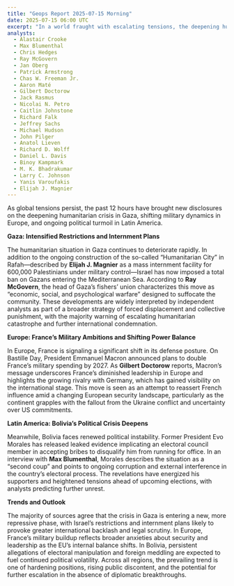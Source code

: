 ```yaml
---
title: "Geops Report 2025-07-15 Morning"
date: 2025-07-15 06:00 UTC
excerpt: "In a world fraught with escalating tensions, the deepening humanitarian crisis in Gaza stands out as a stark reminder of the region's volatility, as Israel's intensified restrictions and plans for mass internment draw sharp international condemnation and fears of an impending catastrophe."
analysts:
  - Alastair Crooke
  - Max Blumenthal
  - Chris Hedges
  - Ray McGovern
  - Jan Oberg
  - Patrick Armstrong
  - Chas W. Freeman Jr.
  - Aaron Maté
  - Gilbert Doctorow
  - Jack Rasmus
  - Nicolai N. Petro
  - Caitlin Johnstone
  - Richard Falk
  - Jeffrey Sachs
  - Michael Hudson
  - John Pilger
  - Anatol Lieven
  - Richard D. Wolff
  - Daniel L. Davis
  - Binoy Kampmark
  - M. K. Bhadrakumar
  - Larry C. Johnson
  - Yanis Varoufakis
  - Elijah J. Magnier
---
```


As global tensions persist, the past 12 hours have brought new disclosures on the deepening humanitarian crisis in Gaza, shifting military dynamics in Europe, and ongoing political turmoil in Latin America.

**Gaza: Intensified Restrictions and Internment Plans**

The humanitarian situation in Gaza continues to deteriorate rapidly. In addition to the ongoing construction of the so-called “Humanitarian City” in Rafah—described by **Elijah J. Magnier** as a mass internment facility for 600,000 Palestinians under military control—Israel has now imposed a total ban on Gazans entering the Mediterranean Sea. According to **Ray McGovern**, the head of Gaza’s fishers’ union characterizes this move as “economic, social, and psychological warfare” designed to suffocate the community. These developments are widely interpreted by independent analysts as part of a broader strategy of forced displacement and collective punishment, with the majority warning of escalating humanitarian catastrophe and further international condemnation.

**Europe: France’s Military Ambitions and Shifting Power Balance**

In Europe, France is signaling a significant shift in its defense posture. On Bastille Day, President Emmanuel Macron announced plans to double France’s military spending by 2027. As **Gilbert Doctorow** reports, Macron’s message underscores France’s diminished leadership in Europe and highlights the growing rivalry with Germany, which has gained visibility on the international stage. This move is seen as an attempt to reassert French influence amid a changing European security landscape, particularly as the continent grapples with the fallout from the Ukraine conflict and uncertainty over US commitments.

**Latin America: Bolivia’s Political Crisis Deepens**

Meanwhile, Bolivia faces renewed political instability. Former President Evo Morales has released leaked evidence implicating an electoral council member in accepting bribes to disqualify him from running for office. In an interview with **Max Blumenthal**, Morales describes the situation as a “second coup” and points to ongoing corruption and external interference in the country’s electoral process. The revelations have energized his supporters and heightened tensions ahead of upcoming elections, with analysts predicting further unrest.

**Trends and Outlook**

The majority of sources agree that the crisis in Gaza is entering a new, more repressive phase, with Israel’s restrictions and internment plans likely to provoke greater international backlash and legal scrutiny. In Europe, France’s military buildup reflects broader anxieties about security and leadership as the EU’s internal balance shifts. In Bolivia, persistent allegations of electoral manipulation and foreign meddling are expected to fuel continued political volatility. Across all regions, the prevailing trend is one of hardening positions, rising public discontent, and the potential for further escalation in the absence of diplomatic breakthroughs.
